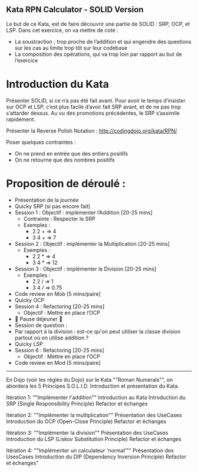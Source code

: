 Kata RPN Calculator - SOLID Version
---
Le but de ce Kata, est de faire découvrir une partie de SOLID : SRP, OCP, et LSP.
Dans cet exercice, on va mettre de coté :
- La soustraction ; trop proche de l’addition et qui engendre des questions sur les cas au limite trop tôt sur leur codebase
- La composition des opérations, qui va trop loin par rapport au but de l’exercice

# Introduction du Kata

Présenter SOLID, si ce n’a pas été fait avant. 
Pour avoir le temps d’insister sur OCP et LSP, c’est plus facile d’avoir fait SRP avant, et de ne pas trop s’attarder dessus. 
Au vu des promotions précédentes, le SRP s’assimile rapidement.

Présenter la Reverse Polish Notation :
http://codingdojo.org/kata/RPN/

Poser quelques contraintes :
- On ne prend en entrée que des entiers positifs
- On ne retourne que des nombres positifs

# Proposition de déroulé :
- Présentation de la journée
- Quicky SRP (si pas encore fait)
- Session 1 : Objectif : implémenter l’Addition                     [20-25 mins]
    - Contrainte : Respecter le SRP
    - Exemples : 
        - 2 2 + => 4
        - 3 4 + => 7
- Session 2 : Objectif : implémenter la Multiplication                 [20-25 mins]
    - Exemples :
        - 2 2 * => 4
        - 3 4 * => 12
- Session 3 : Objectif : implémenter la Division                     [20-25 mins]
    - Exemples :
        - 2 2 / => 1
        - 3 4 / => 0.75
- Code review en Mob                                 [5 mins/paire]
- Quicky OCP
- Session 4 : Refactoring                            [20-25 mins]
    - Objectif : Mettre en place l’OCP
- 🎉 Pause déjeuner 🎉
- Session de question : 
- Par rapport à la division : est-ce qu'on peut utiliser la classe division partout où on utilise addition ?
- Quicky LSP
- Session 6 : Refactoring                            [20-25 mins]
    - Objectif : Mettre en place l’OCP
- Code review en Mod                                 [5 mins/paire]

---
En Dojo (voir les règles du Dojo) sur le Kata ""Roman Numerals"", on abordera les 5 Principes S.O.L.I.D.
Introduction et présentation du Kata.

Itération 1: ""Implémenter l'addition""
Introduction au Kata
Introduction du SRP (Single Responsibility Principle)
Refactor et échanges

Itération 2: ""Implémenter la multiplication""
Présentation des UseCases
Introduction du OCP (Open-Close Principle)
Refactor et échanges

Itération 3: ""Implémenter la division""
Présentation des UseCases
Introduction du LSP (Liskov Substitution Principle)
Refactor et échanges

Itération 4: ""Implémenter un calculateur 'normal'""
Présentation des UsesCases
Introduction du DIP (Dependency Inversion Principle)
Refactor et échanges"
